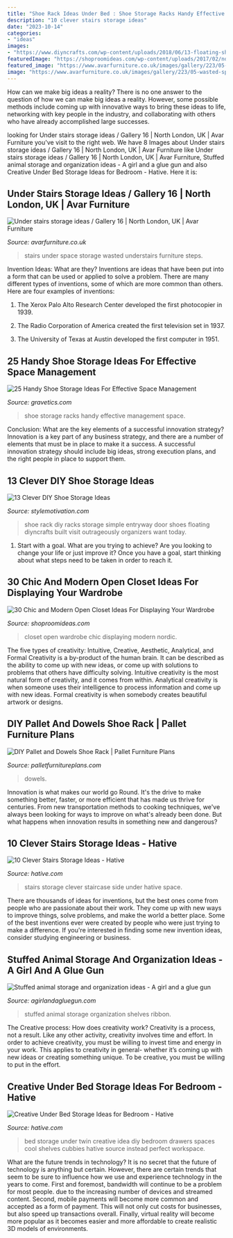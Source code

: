 ```yaml
---
title: "Shoe Rack Ideas Under Bed : Shoe Storage Racks Handy Effective Management Space"
description: "10 clever stairs storage ideas"
date: "2023-10-14"
categories:
- "ideas"
images:
- "https://www.diyncrafts.com/wp-content/uploads/2018/06/13-floating-shoe-rack.jpg"
featuredImage: "https://shoproomideas.com/wp-content/uploads/2017/02/nordic-scandinavian-minimalist-black-and-white-modern-and-chic-open-closet-concept-inspiration-ideas-displaying-and-storing-wardrobe-small-spaces-bedroom-apartment-condo-metal-rack-lambskin-carpet.jpg"
featured_image: "https://www.avarfurniture.co.uk/images/gallery/223/05-wasted-space-under-stairs-.jpg"
image: "https://www.avarfurniture.co.uk/images/gallery/223/05-wasted-space-under-stairs-.jpg"
---
```



How can we make big ideas a reality?
There is no one answer to the question of how we can make big ideas a reality. However, some possible methods include coming up with innovative ways to bring these ideas to life, networking with key people in the industry, and collaborating with others who have already accomplished large successes.

	

		
looking for Under stairs storage ideas / Gallery 16 | North London, UK | Avar Furniture you've visit to the right web. We have 8 Images about Under stairs storage ideas / Gallery 16 | North London, UK | Avar Furniture like Under stairs storage ideas / Gallery 16 | North London, UK | Avar Furniture, Stuffed animal storage and organization ideas - A girl and a glue gun and also Creative Under Bed Storage Ideas for Bedroom - Hative. Here it is:
		
    
## Under Stairs Storage Ideas / Gallery 16 | North London, UK | Avar Furniture

<img loading=lazy src="https://www.avarfurniture.co.uk/images/gallery/223/05-wasted-space-under-stairs-.jpg" onerror="this.onerror=null;this.src='https://tse2.mm.bing.net/th?id=OIP.r8gmoaTDWJewZsxwW7QQBAHaLH&amp;pid=15.1';" alt="Under stairs storage ideas / Gallery 16 | North London, UK | Avar Furniture">

_Source: avarfurniture.co.uk_

>stairs under space storage wasted understairs furniture steps. 

	

Invention Ideas: What are they?
Inventions are ideas that have been put into a form that can be used or applied to solve a problem. There are many different types of inventions, some of which are more common than others. Here are four examples of inventions:
1. The Xerox Palo Alto Research Center developed the first photocopier in 1939.

2. The Radio Corporation of America created the first television set in 1937.

3. The University of Texas at Austin developed the first computer in 1951.


    
## 25 Handy Shoe Storage Ideas For Effective Space Management

<img loading=lazy src="http://www.gravetics.com/wp-content/uploads/2017/07/Shoe-Racks-ideas.jpg" onerror="this.onerror=null;this.src='https://tse1.mm.bing.net/th?id=OIP.3P-Vw29EBgiehN7HpTS2mgHaLL&amp;pid=15.1';" alt="25 Handy Shoe Storage Ideas For Effective Space Management">

_Source: gravetics.com_

>shoe storage racks handy effective management space. 

	

Conclusion: What are the key elements of a successful innovation strategy?
Innovation is a key part of any business strategy, and there are a number of elements that must be in place to make it a success. A successful innovation strategy should include big ideas, strong execution plans, and the right people in place to support them.

    
## 13 Clever DIY Shoe Storage Ideas

<img loading=lazy src="https://www.diyncrafts.com/wp-content/uploads/2018/06/13-floating-shoe-rack.jpg" onerror="this.onerror=null;this.src='https://tse2.mm.bing.net/th?id=OIP.COL8SyeN33pYTss6BBXXxwHaMy&amp;pid=15.1';" alt="13 Clever DIY Shoe Storage Ideas">

_Source: stylemotivation.com_

>shoe rack diy racks storage simple entryway door shoes floating diyncrafts built visit outrageously organizers want today. 

	

1. Start with a goal. What are you trying to achieve? Are you looking to change your life or just improve it? Once you have a goal, start thinking about what steps need to be taken in order to reach it.

    
## 30 Chic And Modern Open Closet Ideas For Displaying Your Wardrobe

<img loading=lazy src="https://shoproomideas.com/wp-content/uploads/2017/02/nordic-scandinavian-minimalist-black-and-white-modern-and-chic-open-closet-concept-inspiration-ideas-displaying-and-storing-wardrobe-small-spaces-bedroom-apartment-condo-metal-rack-lambskin-carpet.jpg" onerror="this.onerror=null;this.src='https://tse2.mm.bing.net/th?id=OIP.Si-2h3534qUJOgr3MvHHwAHaK3&amp;pid=15.1';" alt="30 Chic and Modern Open Closet Ideas For Displaying Your Wardrobe">

_Source: shoproomideas.com_

>closet open wardrobe chic displaying modern nordic. 

	

The five types of creativity: Intuitive, Creative, Aesthetic, Analytical, and Formal
Creativity is a by-product of the human brain. It can be described as the ability to come up with new ideas, or come up with solutions to problems that others have difficulty solving. Intuitive creativity is the most natural form of creativity, and it comes from within. Analytical creativity is when someone uses their intelligence to process information and come up with new ideas. Formal creativity is when somebody creates beautiful artwork or designs.

    
## DIY Pallet And Dowels Shoe Rack | Pallet Furniture Plans

<img loading=lazy src="https://palletfurnitureplans.com/wp-content/uploads/2015/03/handmade-pallet-shoes-rack.jpg" onerror="this.onerror=null;this.src='https://tse4.mm.bing.net/th?id=OIP.vIgDAO2fQaQDyKB3lsd4_AHaJ4&amp;pid=15.1';" alt="DIY Pallet and Dowels Shoe Rack | Pallet Furniture Plans">

_Source: palletfurnitureplans.com_

>dowels. 

	

Innovation is what makes our world go Round. It's the drive to make something better, faster, or more efficient that has made us thrive for centuries. From new transportation methods to cooking techniques, we've always been looking for ways to improve on what's already been done. But what happens when innovation results in something new and dangerous?

    
## 10 Clever Stairs Storage Ideas - Hative

<img loading=lazy src="https://hative.com/wp-content/uploads/2014/11/stairs-storage-ideas/5-stairs-side-storage.jpg" onerror="this.onerror=null;this.src='https://tse4.mm.bing.net/th?id=OIP.XFoJioXWUsAzMD_yKYayZAHaJk&amp;pid=15.1';" alt="10 Clever Stairs Storage Ideas - Hative">

_Source: hative.com_

>stairs storage clever staircase side under hative space. 

	

There are thousands of ideas for inventions, but the best ones come from people who are passionate about their work. They come up with new ways to improve things, solve problems, and make the world a better place. Some of the best inventions ever were created by people who were just trying to make a difference. If you're interested in finding some new invention ideas, consider studying engineering or business.

    
## Stuffed Animal Storage And Organization Ideas - A Girl And A Glue Gun

<img loading=lazy src="https://www.agirlandagluegun.com/wp-content/uploads/2016/02/e1b8b7939499c126b15c9dd15be2cbcd.jpg" onerror="this.onerror=null;this.src='https://tse3.mm.bing.net/th?id=OIP.b4DA4W_LjNSOWV6f2nSxwAHaL7&amp;pid=15.1';" alt="Stuffed animal storage and organization ideas - A girl and a glue gun">

_Source: agirlandagluegun.com_

>stuffed animal storage organization shelves ribbon. 

	

The Creative process: How does creativity work?
Creativity is a process, not a result. Like any other activity, creativity involves time and effort. In order to achieve creativity, you must be willing to invest time and energy in your work. This applies to creativity in general- whether it’s coming up with new ideas or creating something unique. To be creative, you must be willing to put in the effort.

    
## Creative Under Bed Storage Ideas For Bedroom - Hative

<img loading=lazy src="https://hative.com/wp-content/uploads/2015/03/under-bed-storage-ideas/15-under-bed-storage.jpg" onerror="this.onerror=null;this.src='https://tse4.mm.bing.net/th?id=OIP.0V7BxiiwuCo3101pw0tjbQHaJ4&amp;pid=15.1';" alt="Creative Under Bed Storage Ideas for Bedroom - Hative">

_Source: hative.com_

>bed storage under twin creative idea diy bedroom drawers spaces cool shelves cubbies hative source instead perfect workspace. 

	

What are the future trends in technology?
It is no secret that the future of technology is anything but certain. However, there are certain trends that seem to be sure to influence how we use and experience technology in the years to come. 
First and foremost, bandwidth will continue to be a problem for most people. due to the increasing number of devices and streamed content. Second, mobile payments will become more common and accepted as a form of payment. This will not only cut costs for businesses, but also speed up transactions overall. Finally, virtual reality will become more popular as it becomes easier and more affordable to create realistic 3D models of environments.

